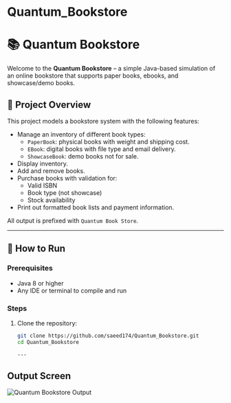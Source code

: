 # Quantum_Bookstore
# 📚 Quantum Bookstore

Welcome to the **Quantum Bookstore** – a simple Java-based simulation of an online bookstore that supports paper books, ebooks, and showcase/demo books.

## 🧠 Project Overview

This project models a bookstore system with the following features:

- Manage an inventory of different book types:
  - `PaperBook`: physical books with weight and shipping cost.
  - `EBook`: digital books with file type and email delivery.
  - `ShowcaseBook`: demo books not for sale.
- Display inventory.
- Add and remove books.
- Purchase books with validation for:
  - Valid ISBN
  - Book type (not showcase)
  - Stock availability
- Print out formatted book lists and payment information.

All output is prefixed with `Quantum Book Store`.

---

## 🏁 How to Run

### Prerequisites
- Java 8 or higher
- Any IDE or terminal to compile and run

### Steps

1. Clone the repository:
   ```bash
   git clone https://github.com/saeed174/Quantum_Bookstore.git
   cd Quantum_Bookstore

   ---

## Output Screen

![Quantum Bookstore Output](screenshot.png)
